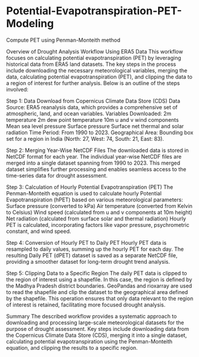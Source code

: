 # Potential-Evapotranspiration-PET-Modeling
Compute PET using Penman-Monteith method


Overview of Drought Analysis Workflow Using ERA5 Data
This workflow focuses on calculating potential evapotranspiration (PET) by leveraging historical data from ERA5 land datasets. The key steps in the process include downloading the necessary meteorological variables, merging the data, calculating potential evapotranspiration (PET), and clipping the data to a region of interest for further analysis. Below is an outline of the steps involved:

Step 1: Data Download from Copernicus Climate Data Store (CDS)
Data Source: ERA5 reanalysis data, which provides a comprehensive set of atmospheric, land, and ocean variables.
Variables Downloaded:
2m temperature
2m dew point temperature
10m u and v wind components
Mean sea level pressure
Surface pressure
Surface net thermal and solar radiation
Time Period: From 1990 to 2023.
Geographical Area: Bounding box set for a region in India (North: 27, West: 74, South: 21, East: 83).


Step 2: Merging Year-Wise NetCDF Files
The downloaded data is stored in NetCDF format for each year.
The individual year-wise NetCDF files are merged into a single dataset spanning from 1990 to 2023.
This merged dataset simplifies further processing and enables seamless access to the time-series data for drought assessment.


Step 3: Calculation of Hourly Potential Evapotranspiration (PET)
The Penman-Monteith equation is used to calculate hourly Potential Evapotranspiration (hPET) based on various meteorological parameters:
Surface pressure (converted to kPa)
Air temperature (converted from Kelvin to Celsius)
Wind speed (calculated from u and v components at 10m height)
Net radiation (calculated from surface solar and thermal radiation)
Hourly PET is calculated, incorporating factors like vapor pressure, psychrometric constant, and wind speed.


Step 4: Conversion of Hourly PET to Daily PET
Hourly PET data is resampled to daily values, summing up the hourly PET for each day.
The resulting Daily PET (dPET) dataset is saved as a separate NetCDF file, providing a smoother dataset for long-term drought trend analysis.

Step 5: Clipping Data to a Specific Region
The daily PET data is clipped to the region of interest using a shapefile. In this case, the region is defined by the Madhya Pradesh district boundaries.
GeoPandas and rioxarray are used to read the shapefile and clip the dataset to the geographical area defined by the shapefile.
This operation ensures that only data relevant to the region of interest is retained, facilitating more focused drought analysis.


Summary
The described workflow provides a systematic approach to downloading and processing large-scale meteorological datasets for the purpose of drought assessment. Key steps include downloading data from the Copernicus Climate Data Store (CDS), merging it into a single dataset, calculating potential evapotranspiration using the Penman-Monteith equation, and clipping the results to a specific region.
